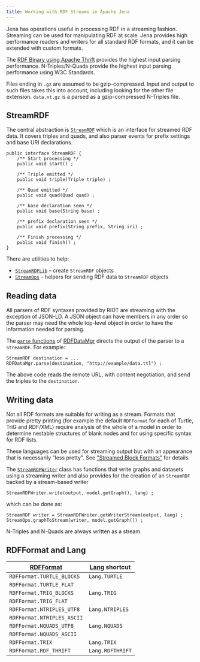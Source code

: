 ```yaml
---
title: Working with RDF Streams in Apache Jena
---
```


Jena has operations useful in processing RDF in a streaming
fashion. Streaming can be used for manipulating RDF at scale.  Jena
provides high performance readers and writers for all standard RDF formats,
and it can be extended with custom formats.

The [RDF Binary using Apache Thrift](rdf-binary.html) provides the highest
input parsing performance.  N-Triples/N-Quads provide the highest
input parsing performance using W3C Standards.

Files ending in `.gz` are assumed to be gzip-compressed. Input and output
to such files takes this into account, including looking for the other file
extension.  `data.nt.gz` is a parsed as a gzip-compressed N-Triples file.

## StreamRDF

The central abstraction is 
[`StreamRDF`](/documentation/javadoc/arq/org/apache/jena/riot/system/StreamRDF.html)
which is an interface for streamed RDF data.  It covers triples and quads, 
and also parser events for prefix settings and base URI declarations.

    public interface StreamRDF {
        /** Start processing */
        public void start() ;
   
        /** Triple emitted */
        public void triple(Triple triple) ;

        /** Quad emitted */
        public void quad(Quad quad) ;

        /** base declaration seen */
        public void base(String base) ;

        /** prefix declaration seen */
        public void prefix(String prefix, String iri) ;

        /** Finish processing */
        public void finish() ;
    }

There are utilities to help:

* [`StreamRDFLib`](/documentation/javadoc/arq/org/apache/jena/riot/system/StreamRDFLib.html) &ndash; create `StreamRDF` objects
* [`StreamOps`](/documentation/javadoc/arq/org/apache/jena/riot/system/StreamOps.html) &ndash; helpers for sending RDF data to `StreamRDF` objects

## Reading data

All parsers of RDF syntaxes provided by RIOT are streaming with the
exception of JSON-LD.  A JSON object can have members in any order so the
parser may need the whole top-level object in order to have the information
needed for parsing.

The [`parse` functions](/documentation/javadoc/arq/org/apache/jena/riot/RDFDataMgr.html#parse%28org.apache.jena.riot.system.StreamRDF%2C%20java.io.InputStream%2C%20org.apache.jena.riot.Lang%29)
of [RDFDataMgr](/documentation/javadoc/arq/org/apache/jena/riot/RDFDataMgr.html) 
directs the output of the parser to a `StreamRDF`.  For example:

    StreamRDF destination = ... 
    RDFDataMgr.parse(destination, "http://example/data.ttl") ;

The above code reads the remote URL, with content negotiation, and send the
triples to the `destination`.

## Writing data

Not all RDF formats are suitable for writing as a stream.  Formats that
provide pretty printing (for example the default `RDFFormat` for each of
Turtle, TriG and RDF/XML) require analysis of the whole of a model in order
to determine nestable structures of blank nodes and for using specific
syntax for RDF lists.

These languages can be used for streaming output but with an appearance
that is necessarily "less pretty".
See ["Streamed Block Formats"](rdf-output.html#streamed-block-formats) 
for details.

The [`StreamRDFWriter`](/documentation/javadoc/arq/org/apache/jena/riot/system/StreamRDFWriter.html)
class has functions that write graphs and datasets
using a streaming writer and also provides for the creation of
an `StreamRDF` backed by a stream-based writer

    StreamRDFWriter.write(output, model.getGraph(), lang) ;

which can be done as:

    StreamRDF writer = StreamRDFWriter.getWriterStream(output, lang) ;
    StreamOps.graphToStream(writer, model.getGraph()) ;

N-Triples and N-Quads are always written as a stream.

## RDFFormat and Lang

| [RDFFormat](/documentation/javadoc/arq/org/apache/jena/riot/RDFFormat.html) | [Lang](/documentation/javadoc/arq/org/apache/jena/riot/Lang.html) shortcut  |
|----------------------------|------------------|
| `RDFFormat.TURTLE_BLOCKS`  | `Lang.TURTLE`    |
| `RDFFormat.TURTLE_FLAT`    |                  |
| `RDFFormat.TRIG_BLOCKS`    | `Lang.TRIG`      |
| `RDFFormat.TRIG_FLAT`      |                  |
| `RDFFormat.NTRIPLES_UTF8`  | `Lang.NTRIPLES`  |
| `RDFFormat.NTRIPLES_ASCII` |                  |
| `RDFFormat.NQUADS_UTF8`    | `Lang.NQUADS`    |
| `RDFFormat.NQUADS_ASCII`   |                  |
| `RDFFormat.TRIX`           | `Lang.TRIX`      |
| `RDFFormat.RDF_THRIFT`     | `Lang.RDFTHRIFT` |
